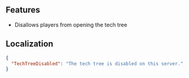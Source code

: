 ## Features

- Disallows players from opening the tech tree

## Localization

```json
{
  "TechTreeDisabled": "The tech tree is disabled on this server."
}
```
